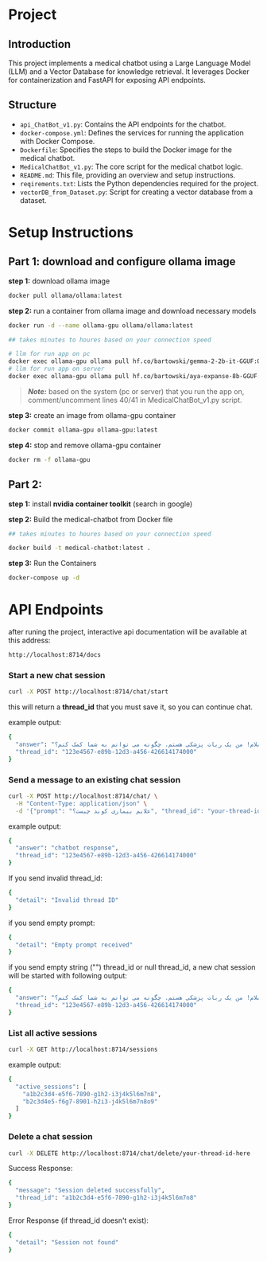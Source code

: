# **Project**
## **Introduction**
This project implements a medical chatbot using a Large Language Model (LLM) and a Vector Database for knowledge retrieval. It leverages Docker for containerization and FastAPI for exposing API endpoints.

## **Structure**

- `api_ChatBot_v1.py`: Contains the API endpoints for the chatbot.
- `docker-compose.yml`: Defines the services for running the application with Docker Compose.
- `Dockerfile`: Specifies the steps to build the Docker image for the medical chatbot.
- `MedicalChatBot_v1.py`: The core script for the medical chatbot logic.
- `README.md`: This file, providing an overview and setup instructions.
- `reqirements.txt`: Lists the Python dependencies required for the project.
- `vectorDB_from_Dataset.py`: Script for creating a vector database from a dataset.

# **Setup Instructions**
## **Part 1: download and configure ollama image**
**step 1:** download ollama image
```bash
docker pull ollama/ollama:latest
```
**step 2:** run a container from ollama image and download necessary models
```bash
docker run -d --name ollama-gpu ollama/ollama:latest
```
```bash
## takes minutes to houres based on your connection speed

# llm for run app on pc
docker exec ollama-gpu ollama pull hf.co/bartowski/gemma-2-2b-it-GGUF:Q6_K_L
# llm for run app on server
docker exec ollama-gpu ollama pull hf.co/bartowski/aya-expanse-8b-GGUF:Q6_K_L
```
> ***Note:*** based on the system (pc or server) that you run the app on, comment/uncomment lines 40/41 in MedicalChatBot_v1.py script.

**step 3:** create an image from ollama-gpu container
```bash
docker commit ollama-gpu ollama-gpu:latest
```
**step 4:** stop and remove ollama-gpu container
```bash
docker rm -f ollama-gpu
```
## **Part 2:**
**step 1:** install **nvidia container toolkit** (search in google)

**step 2:** Build the medical-chatbot from Docker file
```bash
## takes minutes to houres based on your connection speed

docker build -t medical-chatbot:latest .
```

**step 3:** Run the Containers
```bash
docker-compose up -d
```

# **API Endpoints**
after runing the project, interactive api documentation will be available at this address:
```bash
http://localhost:8714/docs
```


### Start a new chat session
```bash
curl -X POST http://localhost:8714/chat/start
```
this will return a **thread_id** that you must save it, so you can continue chat.

example output:
```bash
{
  "answer": "سلام! من یک ربات پزشکی هستم. چگونه می توانم به شما کمک کنم؟",
  "thread_id": "123e4567-e89b-12d3-a456-426614174000"
}
```

### Send a message to an existing chat session
```bash
curl -X POST http://localhost:8714/chat/ \
  -H "Content-Type: application/json" \
  -d '{"prompt": "علایم بیماری کوید چیست؟", "thread_id": "your-thread-id-here"}'
```

example output:
```bash
{
  "answer": "chatbot response",
  "thread_id": "123e4567-e89b-12d3-a456-426614174000"
}
```

If you send invalid thread_id:
```bash
{
  "detail": "Invalid thread ID"
}
```

if you send empty prompt:
```bash
{
  "detail": "Empty prompt received"
}
```

if you send empty string ("") thread_id or null thread_id, a new chat session will be started with following output:
```bash
{
  "answer": "سلام! من یک ربات پزشکی هستم. چگونه می توانم به شما کمک کنم؟",
  "thread_id": "123e4567-e89b-12d3-a456-426614174000"
}
```


### List all active sessions
```bash
curl -X GET http://localhost:8714/sessions
```

example output:
```bash
{
  "active_sessions": [
    "a1b2c3d4-e5f6-7890-g1h2-i3j4k5l6m7n8",
    "b2c3d4e5-f6g7-8901-h2i3-j4k5l6m7n8o9"
  ]
}
```


### Delete a chat session
```bash
curl -X DELETE http://localhost:8714/chat/delete/your-thread-id-here
```

Success Response:
```bash
{
  "message": "Session deleted successfully",
  "thread_id": "a1b2c3d4-e5f6-7890-g1h2-i3j4k5l6m7n8"
}
```

Error Response (if thread_id doesn't exist):
```bash
{
  "detail": "Session not found"
}
```
